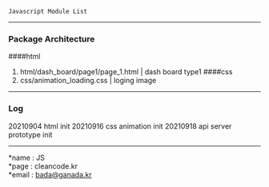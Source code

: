 ```
Javascript Module List
```
---
### Package Architecture
####html 
1. html/dash_board/page1/page_1.html | dash board type1
####css
1. css/animation_loading.css | loging image

---
### Log
20210904 html init
20210916 css animation init
20210918 api server prototype init

---
*name : JS  
*page : cleancode.kr    
*email : bada@ganada.kr